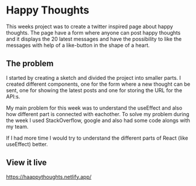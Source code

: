 # Happy Thoughts
This weeks project was to create a twitter inspired page about happy thoughts. The page have a form where anyone can post happy thoughts and it displays the 20 latest messages and have the possibility to like the messages with help of a like-button in the shape of a heart.

## The problem
I started by creating a sketch and divided the project into smaller parts. I created different components, one for the form where a new thought can be sent, one for showing the latest posts and one for storing the URL for the API:s. 

My main problem for this week was to understand the useEffect and also how different part is connected with eachother. To solve my problem during the week I used StackOverflow, google and also had some code alongs with my team. 

If I had more time I would try to understand the different parts of React (like useEffect) better.

## View it live


https://haappythoughts.netlify.app/

